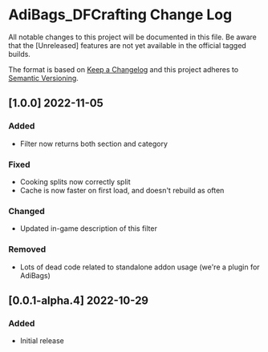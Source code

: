 # AdiBags_DFCrafting Change Log
All notable changes to this project will be documented in this file. Be aware that the [Unreleased] features are not yet available in the official tagged builds.

The format is based on [Keep a Changelog](http://keepachangelog.com/) 
and this project adheres to [Semantic Versioning](http://semver.org/).

## [1.0.0] 2022-11-05
### Added
- Filter now returns both section and category

### Fixed
- Cooking splits now correctly split
- Cache is now faster on first load, and doesn't rebuild as often

### Changed
- Updated in-game description of this filter

### Removed
- Lots of dead code related to standalone addon usage (we're a plugin for AdiBags)

## [0.0.1-alpha.4] 2022-10-29
### Added
- Initial release

